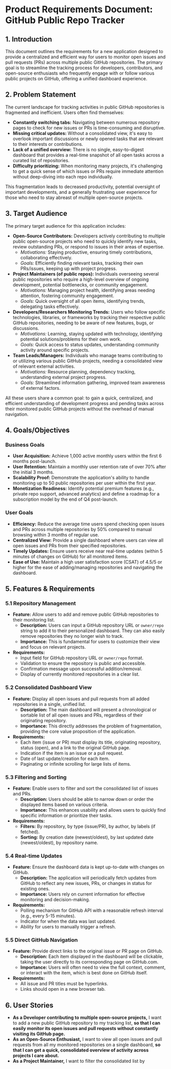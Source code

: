 # Product Requirements Document: GitHub Public Repo Tracker

## 1. Introduction
This document outlines the requirements for a new application designed to provide a centralized and efficient way for users to monitor open issues and pull requests (PRs) across multiple public GitHub repositories. The primary goal is to streamline the tracking process for developers, contributors, and open-source enthusiasts who frequently engage with or follow various public projects on GitHub, offering a unified dashboard experience.

## 2. Problem Statement
The current landscape for tracking activities in public GitHub repositories is fragmented and inefficient. Users often find themselves: 
*   **Constantly switching tabs:** Navigating between numerous repository pages to check for new issues or PRs is time-consuming and disruptive.
*   **Missing critical updates:** Without a consolidated view, it's easy to overlook important discussions or newly opened tasks that are relevant to their interests or contributions.
*   **Lack of a unified overview:** There is no single, easy-to-digest dashboard that provides a real-time snapshot of all open tasks across a curated list of repositories.
*   **Difficulty prioritizing:** When monitoring many projects, it's challenging to get a quick sense of which issues or PRs require immediate attention without deep-diving into each repo individually.

This fragmentation leads to decreased productivity, potential oversight of important developments, and a generally frustrating user experience for those who need to stay abreast of multiple open-source projects.

## 3. Target Audience
The primary target audience for this application includes:

*   **Open-Source Contributors:** Developers actively contributing to multiple public open-source projects who need to quickly identify new tasks, review outstanding PRs, or respond to issues in their areas of expertise.
    *   *Motivations:* Staying productive, ensuring timely contributions, collaborating effectively.
    *   *Goals:* Efficiently finding relevant tasks, tracking their own PRs/issues, keeping up with project progress.
*   **Project Maintainers (of public repos):** Individuals overseeing several public repositories who require a high-level overview of ongoing development, potential bottlenecks, or community engagement.
    *   *Motivations:* Managing project health, identifying areas needing attention, fostering community engagement.
    *   *Goals:* Quick oversight of all open items, identifying trends, delegating tasks effectively.
*   **Developers/Researchers Monitoring Trends:** Users who follow specific technologies, libraries, or frameworks by tracking their respective public GitHub repositories, needing to be aware of new features, bugs, or discussions.
    *   *Motivations:* Learning, staying updated with technology, identifying potential solutions/problems for their own work.
    *   *Goals:* Quick access to status updates, understanding community activity around specific projects.
*   **Team Leads/Managers:** Individuals who manage teams contributing to or utilizing various public GitHub projects, needing a consolidated view of relevant external activities.
    *   *Motivations:* Resource planning, dependency tracking, understanding external project progress.
    *   *Goals:* Streamlined information gathering, improved team awareness of external factors.

All these users share a common goal: to gain a quick, centralized, and efficient understanding of development progress and pending tasks across their monitored public GitHub projects without the overhead of manual navigation.

## 4. Goals/Objectives

### Business Goals
*   **User Acquisition:** Achieve 1,000 active monthly users within the first 6 months post-launch.
*   **User Retention:** Maintain a monthly user retention rate of over 70% after the initial 3 months.
*   **Scalability Proof:** Demonstrate the application's ability to handle monitoring up to 50 public repositories per user within the first year.
*   **Monetization Readiness:** Identify potential premium features (e.g., private repo support, advanced analytics) and define a roadmap for a subscription model by the end of Q4 post-launch.

### User Goals
*   **Efficiency:** Reduce the average time users spend checking open issues and PRs across multiple repositories by 50% compared to manual browsing within 3 months of regular use.
*   **Centralized View:** Provide a single dashboard where users can view all open issues and PRs from their specified repositories.
*   **Timely Updates:** Ensure users receive near real-time updates (within 5 minutes of changes on GitHub) for all monitored items.
*   **Ease of Use:** Maintain a high user satisfaction score (CSAT) of 4.5/5 or higher for the ease of adding/managing repositories and navigating the dashboard.

## 5. Features & Requirements

### 5.1 Repository Management
*   **Feature:** Allow users to add and remove public GitHub repositories to their monitoring list.
    *   **Description:** Users can input a GitHub repository URL or `owner/repo` string to add it to their personalized dashboard. They can also easily remove repositories they no longer wish to track.
    *   **Importance:** This is fundamental for users to customize their view and focus on relevant projects.
*   **Requirements:**
    *   Input field for GitHub repository URL or `owner/repo` format.
    *   Validation to ensure the repository is public and accessible.
    *   Confirmation message upon successful addition/removal.
    *   Display of currently monitored repositories in a clear list.

### 5.2 Consolidated Dashboard View
*   **Feature:** Display all open issues and pull requests from all added repositories in a single, unified list.
    *   **Description:** The main dashboard will present a chronological or sortable list of all open issues and PRs, regardless of their originating repository.
    *   **Importance:** This directly addresses the problem of fragmentation, providing the core value proposition of the application.
*   **Requirements:**
    *   Each item (issue or PR) must display its title, originating repository, status (open), and a link to the original GitHub page.
    *   Indication if the item is an issue or a pull request.
    *   Date of last update/creation for each item.
    *   Paginating or infinite scrolling for large lists of items.

### 5.3 Filtering and Sorting
*   **Feature:** Enable users to filter and sort the consolidated list of issues and PRs.
    *   **Description:** Users should be able to narrow down or order the displayed items based on various criteria.
    *   **Importance:** This enhances usability and allows users to quickly find specific information or prioritize their tasks.
*   **Requirements:**
    *   **Filters:** By repository, by type (issue/PR), by author, by labels (if fetched).
    *   **Sorting:** By creation date (newest/oldest), by last updated date (newest/oldest), by repository name.

### 5.4 Real-time Updates
*   **Feature:** Ensure the dashboard data is kept up-to-date with changes on GitHub.
    *   **Description:** The application will periodically fetch updates from GitHub to reflect any new issues, PRs, or changes in status for existing ones.
    *   **Importance:** Users rely on current information for effective monitoring and decision-making.
*   **Requirements:**
    *   Polling mechanism for GitHub API with a reasonable refresh interval (e.g., every 5-15 minutes).
    *   Indicator for when the data was last updated.
    *   Ability for users to manually trigger a refresh.

### 5.5 Direct GitHub Navigation
*   **Feature:** Provide direct links to the original issue or PR page on GitHub.
    *   **Description:** Each item displayed in the dashboard will be clickable, taking the user directly to its corresponding page on GitHub.com.
    *   **Importance:** Users will often need to view the full context, comment, or interact with the item, which is best done on GitHub itself.
*   **Requirements:**
    *   All issue and PR titles must be hyperlinks.
    *   Links should open in a new browser tab.

## 6. User Stories

*   **As a Developer contributing to multiple open-source projects,** I want to add a new public GitHub repository to my tracking list, **so that I can easily monitor its open issues and pull requests without constantly visiting its GitHub page.**
*   **As an Open-Source Enthusiast,** I want to view all open issues and pull requests from all my monitored repositories on a single dashboard, **so that I can get a quick, consolidated overview of activity across projects I care about.**
*   **As a Project Maintainer,** I want to filter the consolidated list by 